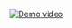 [![Demo video](https://img.youtube.com/vi/v-c8_1z6PV8/0.jpg)](https://www.youtube.com/watch?v=v-c8_1z6PV8)

